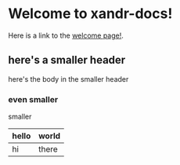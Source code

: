 # Welcome to xandr-docs!

Here is a link to the [welcome page!](welcome-to-the-xandr-documentation-center.md).

## here's a smaller header
here's the body in the smaller header

### even smaller
smaller

| hello | world |
|------|-------|
| hi | there |
